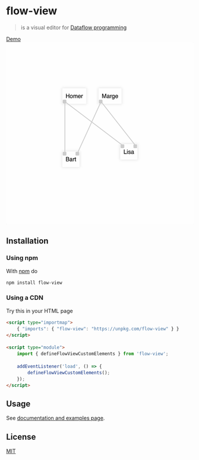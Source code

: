 # flow-view

> is a visual editor for [Dataflow programming][dataflow_wikipedia]

<a href="http://fibo.github.io/flow-view/">
<div>Demo</div>
<img width="517" height="490" src="assets/screenshot.png" alt="flow view Simpsons example">
</a>

## Installation

### Using npm

With [npm](https://npmjs.org/) do

```bash
npm install flow-view
```

### Using a CDN

Try this in your HTML page

```html
<script type="importmap">
	{ "imports": { "flow-view": "https://unpkg.com/flow-view" } }
</script>

<script type="module">
	import { defineFlowViewCustomElements } from 'flow-view';

	addEventListener('load', () => {
		defineFlowViewCustomElements();
	});
</script>
```

## Usage

See [documentation and examples page](http://fibo.github.io/flow-view/).

## License

[MIT](http://fibo.github.io/mit-license)

[dataflow_wikipedia]: https://en.wikipedia.org/wiki/Dataflow_programming 'Dataflow programming'
